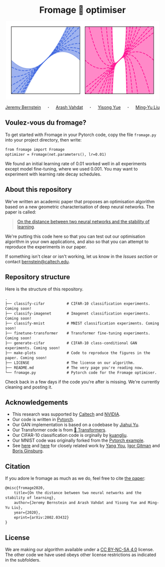 <h1 align="center">
Fromage 🧀 optimiser
</h1>

<p align="center">
  <img src="make-plots/cover.png" width="500"/>
</p>

<p align="center">
  <a href="https://jeremybernste.in" target="_blank">Jeremy&nbsp;Bernstein</a> &emsp; <b>&middot;</b> &emsp;
  <a href="http://latentspace.cc/arash_vahdat/" target="_blank">Arash&nbsp;Vahdat</a> &emsp; <b>&middot;</b> &emsp;
  <a href="http://www.yisongyue.com" target="_blank">Yisong&nbsp;Yue</a> &emsp; <b>&middot;</b> &emsp;
  <a href="http://mingyuliu.net/" target="_blank">Ming&#8209;Yu&nbsp;Liu</a>
</p>

## Voulez-vous du fromage?

To get started with Fromage in your Pytorch code, copy the file `fromage.py` into your project directory, then write:
```
from fromage import Fromage
optimizer = Fromage(net.parameters(), lr=0.01)
```
We found an initial learning rate of 0.01 worked well in all experiments except model fine-tuning, where we used 0.001. You may want to experiment with learning rate decay schedules.

## About this repository

We've written an academic paper that proposes an optimisation algorithm based on a new geometric characterisation of deep neural networks. The paper is called:

> [On the distance between two neural networks and the stability of learning](https://arxiv.org/abs/2002.03432).

We're putting this code here so that you can test out our optimisation algorithm in your own applications, and also so that you can attempt to reproduce the experiments in our paper.

If something isn't clear or isn't working, let us know in the *Issues section* or contact [bernstein@caltech.edu](mailto:bernstein@caltech.edu).

## Repository structure

Here is the structure of this repository.

    .
    ├── classify-cifar          # CIFAR-10 classification experiments. Coming soon!
    ├── classify-imagenet       # Imagenet classification experiments. Coming soon!
    ├── classify-mnist          # MNIST classification experiments. Coming soon!
    ├── finetune-transformer    # Transformer fine-tuning experiments. Coming soon!
    ├── generate-cifar          # CIFAR-10 class-conditional GAN experiments. Coming soon!
    ├── make-plots              # Code to reproduce the figures in the paper. Coming soon!
    ├── LICENSE                 # The license on our algorithm.
    ├── README.md               # The very page you're reading now.
    └── fromage.py              # Pytorch code for the Fromage optimiser.
    
Check back in a few days if the code you're after is missing. We're currently cleaning and posting it.

## Acknowledgements

- This research was supported by [Caltech](https://www.caltech.edu/) and [NVIDIA](https://www.nvidia.com/).
- Our code is written in [Pytorch](https://pytorch.org/).
- Our GAN implementation is based on a codebase by [Jiahui Yu](http://jiahuiyu.com/).
- Our Transformer code is from [🤗 Transformers](https://github.com/huggingface/transformers).
- Our CIFAR-10 classification code is orginally by [kuangliu](https://github.com/kuangliu/pytorch-cifar).
- Our MNIST code was originally forked from the [Pytorch example](https://github.com/pytorch/examples/tree/master/mnist).
- See [here](https://arxiv.org/abs/1708.03888) and [here](https://people.eecs.berkeley.edu/~youyang/publications/batch32k.pdf) for closely related work by [Yang You](https://people.eecs.berkeley.edu/~youyang/), [Igor Gitman](https://scholar.google.com/citations?user=8r9aWLIAAAAJ&hl=en) and [Boris Ginsburg](https://scholar.google.com/citations?user=7BRYaGcAAAAJ&hl=nl).

## Citation

If you adore le fromage as much as we do, feel free to cite [the paper](https://arxiv.org/abs/2002.03432):

```
@misc{fromage2020,
    title={On the distance between two neural networks and the stability of learning},
    author={Jeremy Bernstein and Arash Vahdat and Yisong Yue and Ming-Yu Liu},
    year={2020},
    eprint={arXiv:2002.03432}
}
```

## License

We are making our algorithm available under a [CC BY-NC-SA 4.0](https://creativecommons.org/licenses/by-nc-sa/4.0/) license. The other code we have used obeys other license restrictions as indicated in the subfolders.
